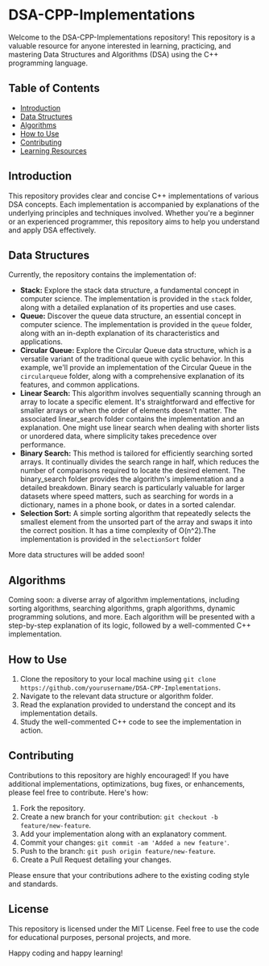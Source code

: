 # DSA-CPP-Implementations

Welcome to the DSA-CPP-Implementations repository! This repository is a valuable resource for anyone interested in learning, practicing, and mastering Data Structures and Algorithms (DSA) using the C++ programming language.

## Table of Contents

- [Introduction](#introduction)
- [Data Structures](#data-structures)
- [Algorithms](#algorithms)
- [How to Use](#how-to-use)
- [Contributing](#contributing)
- [Learning Resources](#learning-resources)

## Introduction

This repository provides clear and concise C++ implementations of various DSA concepts. Each implementation is accompanied by explanations of the underlying principles and techniques involved. Whether you're a beginner or an experienced programmer, this repository aims to help you understand and apply DSA effectively.

## Data Structures

Currently, the repository contains the implementation of:

- **Stack:** Explore the stack data structure, a fundamental concept in computer science. The implementation is provided in the `stack` folder, along with a detailed explanation of its properties and use cases.
- **Queue:** Discover the queue data structure, an essential concept in computer science. The implementation is provided in the `queue` folder, along with an in-depth explanation of its characteristics and applications.
- **Circular Queue:** Explore the Circular Queue data structure, which is a versatile variant of the traditional queue with cyclic behavior. In this example, we'll provide an implementation of the Circular Queue in the `circularqueue` folder, along with a comprehensive explanation of its features, and common applications.
- **Linear Search:** This algorithm involves sequentially scanning through an array to locate a specific element. It's straightforward and effective for smaller arrays or when the order of elements doesn't matter. The associated linear_search folder contains the implementation and an explanation. One might use linear search when dealing with shorter lists or unordered data, where simplicity takes precedence over performance.
- **Binary Search:** This method is tailored for efficiently searching sorted arrays. It continually divides the search range in half, which reduces the number of comparisons required to locate the desired element. The binary_search folder provides the algorithm's implementation and a detailed breakdown. Binary search is particularly valuable for larger datasets where speed matters, such as searching for words in a dictionary, names in a phone book, or dates in a sorted calendar.
- **Selection Sort:** A simple sorting algorithm that repeatedly selects the smallest element from the unsorted part of the array and swaps it into the correct position. It has a time complexity of O(n^2).The implementation is provided in the `selectionSort` folder

More data structures will be added soon!

## Algorithms

Coming soon: a diverse array of algorithm implementations, including sorting algorithms, searching algorithms, graph algorithms, dynamic programming solutions, and more. Each algorithm will be presented with a step-by-step explanation of its logic, followed by a well-commented C++ implementation.

## How to Use

1. Clone the repository to your local machine using `git clone https://github.com/yourusername/DSA-CPP-Implementations`.
2. Navigate to the relevant data structure or algorithm folder.
3. Read the explanation provided to understand the concept and its implementation details.
4. Study the well-commented C++ code to see the implementation in action.

## Contributing

Contributions to this repository are highly encouraged! If you have additional implementations, optimizations, bug fixes, or enhancements, please feel free to contribute. Here's how:

1. Fork the repository.
2. Create a new branch for your contribution: `git checkout -b feature/new-feature`.
3. Add your implementation along with an explanatory comment.
4. Commit your changes: `git commit -am 'Added a new feature'`.
5. Push to the branch: `git push origin feature/new-feature`.
6. Create a Pull Request detailing your changes.

Please ensure that your contributions adhere to the existing coding style and standards.



## License

This repository is licensed under the MIT License. Feel free to use the code for educational purposes, personal projects, and more.

Happy coding and happy learning!
